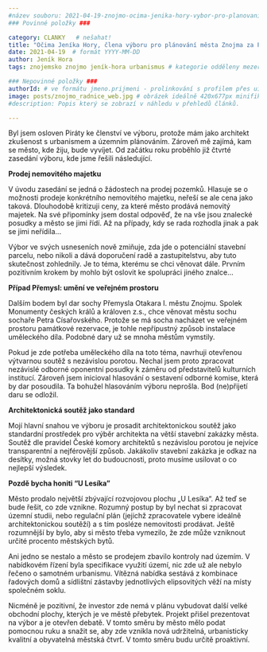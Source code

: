 ```yaml
---
#název souboru: 2021-04-19-znojmo-ocima-jenika-hory-vybor-pro-planovani.md
### Povinné položky ###

category: CLANKY   # nešahat!
title: "Očima Jeníka Hory, člena výboru pro plánování města Znojma za Piráty"
date: 2021-04-19  # formát YYYY-MM-DD
author: Jeník Hora
tags: znojemsko znojmo jeník-hora urbanismus # kategorie odděleny mezerami, např. volby zemědělství životní-prostředí piráti (viz https://jihomoravsky.pirati.cz/tags/)

### Nepovinné položky ###
authorId: # ve formátu jmeno.prijmeni - prolinkování s profilem přes uid
image: posts/znojmo_radnice_web.jpg # obrázek ideálně 420x677px minifikovaný přes https://tinypng.com/
#description: Popis který se zobrazí v náhledu v přehledů článků.

---
```


Byl jsem osloven Piráty ke členství ve výboru, protože mám jako architekt zkušenost s urbanismem a územním plánováním. Zároveň mě zajímá, kam se město, kde žiju, bude vyvíjet. Od začátku roku proběhlo již čtvrté zasedání výboru, kde jsme řešili následující.

**Prodej nemovitého majetku**

V úvodu zasedání se jedná o žádostech na prodej pozemků. Hlasuje se o možnosti prodeje konkrétního nemovitého majetku, neřeší se ale cena jako taková. Dlouhodobě kritizuji ceny, za které město prodává nemovitý majetek. Na své připomínky jsem dostal odpověď, že na vše jsou znalecké posudky a město se jimi řídí. Až na případy, kdy se rada rozhodla jinak a pak se jimi neřídila...

Výbor ve svých usneseních nově zmiňuje, zda jde o potenciální stavební parcelu, nebo nikoli a dává doporučení radě a zastupitelstvu, aby tuto skutečnost zohlednily. Je to téma, kterému se chci věnovat dále. Prvním pozitivním krokem by mohlo být oslovit ke spolupráci jiného znalce… 

**Případ Přemysl: umění ve veřejném prostoru**

Dalším bodem byl dar sochy Přemysla Otakara I. městu Znojmu. Spolek Monumenty českých králů a královen z.s., chce věnovat městu sochu sochaře Petra Císařovského. Protože se má socha nacházet ve veřejném prostoru památkové rezervace, je tohle nepřípustný způsob instalace uměleckého díla. Podobné dary už se mnoha městům vymstily.

Pokud je zde potřeba uměleckého díla na toto téma, navrhuji otevřenou výtvarnou soutěž s nezávislou porotou. Nechal jsem proto zpracovat nezávislé odborné oponentní posudky k záměru od představitelů kulturních institucí. Zároveň jsem inicioval hlasování o sestavení odborné komise, která by dar posoudila. Ta bohužel hlasováním výboru neprošla. Bod (ne)přijetí daru se odložil.

**Architektonická soutěž jako standard**

Mojí hlavní snahou ve výboru je prosadit architektonickou soutěž jako standardní prostředek pro výběr architekta na větší stavební zakázky města. Soutěž dle pravidel České komory architektů s nezávislou porotou je nejvíce transparentní a nejférovější způsob. Jakákoliv stavební zakázka je odkaz na desítky, možná stovky let do budoucnosti, proto musíme usilovat o co nejlepší výsledek.

**Pozdě bycha honiti “U Lesíka”**

Město prodalo největší zbývající rozvojovou plochu „U Lesíka“. Až teď se bude řešit, co zde vznikne. Rozumný postup by byl nechat si zpracovat územní studii, nebo regulační plán (jejichž zpracovatele vybere ideálně architektonickou soutěží) a s tím posléze nemovitosti prodávat. Ještě rozumnější by bylo, aby si město třeba vymezilo, že zde může vzniknout určité procento městských bytů.

Ani jedno se nestalo a město se prodejem zbavilo kontroly nad územím. V nabídkovém řízení byla specifikace využití území, nic zde už ale nebylo řečeno o samotném urbanismu. Vítězná nabídka sestává z kombinace řadových domů a sídlištní zástavby jednotlivých elipsovitých věží na místy společném soklu.

Nicméně je pozitivní, že investor zde nemá v plánu vybudovat další velké obchodní plochy, kterých je ve městě přebytek. Projekt přišel prezentovat na výbor a je otevřen debatě. V tomto směru by město mělo podat pomocnou ruku a snažit se, aby zde vznikla nová udržitelná, urbanisticky kvalitní a obyvatelná městská čtvrť. V tomto směru budu určitě proaktivní.
 

